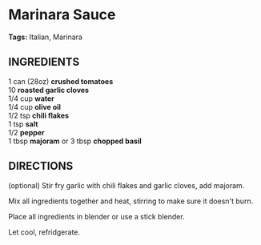 # Marinara Sauce

**Tags:** Italian, Marinara

## INGREDIENTS

1 can (28oz) **crushed tomatoes**<br>
10 **roasted garlic cloves**<br>
1/4 cup **water**<br>
1/4 cup **olive oil**<br>
1/2 tsp **chili flakes**<br>
1 tsp **salt**<br>
1/2 **pepper**<br>
1 tbsp **majoram** or 3 tbsp **chopped basil**<br>


## DIRECTIONS

(optional) Stir fry garlic with chili flakes and garlic cloves, add majoram.

Mix all ingredients together and heat, stirring to make sure it doesn't burn.

Place all ingredients in blender or use a stick blender.

Let cool, refridgerate.
